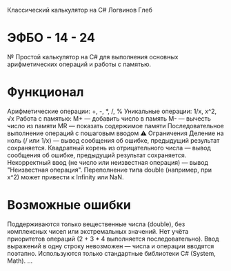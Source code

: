 Классический калькулятор на С# Логвинов Глеб

# ЭФБО - 14 - 24
№ Простой калькулятор на C# для выполнения основных арифметических операций и работы с памятью.

# Функционал
Арифметические операции: +, -, *, /, % Уникальные операции: 1/x, x^2, √x Работа с памятью: M+ — добавить число в память M- — вычесть число из памяти MR — показать содержимое памяти Последовательное выполнение операций с пошаговым вводом ⚠️ Ограничения Деление на ноль (/ или 1/x) — вывод сообщения об ошибке, предыдущий результат сохраняется. Квадратный корень из отрицательного числа — вывод сообщения об ошибке, предыдущий результат сохраняется. Некорректный ввод (не число или неизвестная операция) — вывод "Неизвестная операция". Переполнение типа double (например, при x^2) может привести к Infinity или NaN.

# Возможные ошибки
Поддерживаются только вещественные числа (double), без комплексных чисел или экстремальных значений. Нет учёта приоритетов операций (2 + 3 * 4 выполняется последовательно). Ввод выражений в одну строку невозможен — числа и операции вводятся поэтапно. Используются только стандартные библиотеки C# (System, Math). ...
